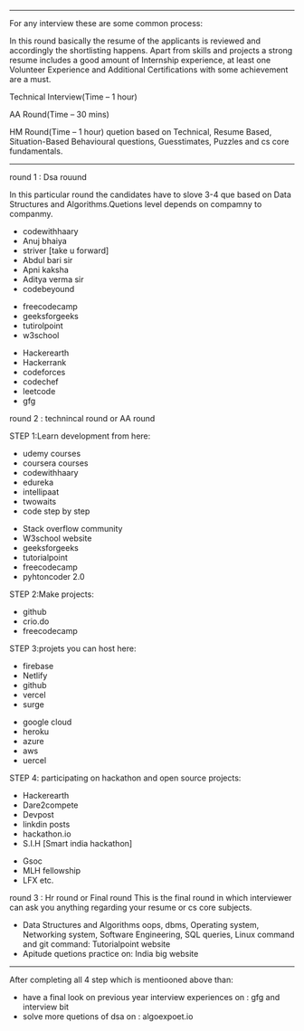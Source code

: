 <!-- Important Resources and Books -->
**************************************************************************************************************************************************************************************************************************************************************
For any interview these are some common process:

<!-- Resume Screening -->
In this round basically the resume of the applicants is reviewed and accordingly the shortlisting happens. 
Apart from skills and projects a strong resume includes a good amount of Internship experience, at least one Volunteer Experience and Additional Certifications with some achievement are a must.

<!-- Technical Interview -->
Technical Interview(Time – 1 hour)


<!-- AA Round Interview -->
AA Round(Time – 30 mins)

<!-- HM Round Interview -->
HM Round(Time – 1 hour)
quetion based on Technical, Resume Based, Situation-Based Behavioural questions, Guesstimates, Puzzles and cs core fundamentals.

*****************************************************************************************************************************************************************************************************************************************************************

round 1 : Dsa rouund

In this particular round the candidates have to slove 3-4 que based on Data Structures and Algorithms.Quetions level depends on compamny to companmy.
<!-- viedo Resources [available on you tube] -->
* codewithhaary 
* Anuj bhaiya 
* striver [take u forward]
* Abdul bari sir
* Apni kaksha 
* Aditya verma sir
* codebeyound

<!-- documentary Resources [available on intrernet] -->
* freecodecamp
* geeksforgeeks
* tutirolpoint
* w3school

 <!-- practice on dsa with these online platforms -->
* Hackerearth
* Hackerrank
* codeforces
* codechef
* leetcode
* gfg

round 2 : technincal round or AA round

STEP 1:Learn development from here:
<!-- viedo Resources [available on you tube] -->
* udemy courses
* coursera courses
* codewithhaary
* edureka
* intellipaat
* twowaits
* code step by step

<!-- documentary Resources [available on intrernet] -->
* Stack overflow community
* W3school website
* geeksforgeeks
* tutorialpoint
* freecodecamp
* pyhtoncoder 2.0

STEP 2:Make projects:
<!-- Take project ideas from here -->
* github
* crio.do
* freecodecamp

STEP 3:projets you can host here:
<!-- fronted -->
* firebase
* Netlify
* github
* vercel
* surge
<!-- backend -->
* google cloud
* heroku
* azure
* aws 
* uercel

STEP 4: participating on hackathon and open source projects:
<!-- plateform where hackathon hosted -->
* Hackerearth
* Dare2compete
* Devpost
* linkdin posts
* hackathon.io
* S.I.H [Smart india hackathon]

<!--opoen sourse programs -->
* Gsoc
* MLH fellowship
* LFX etc.

round 3 : Hr round or Final round
This is the final round in which interviewer can ask you anything regarding your resume or cs core subjects.

* Data Structures and Algorithms oops, dbms, Operating system, Networking system, Software Engineering, SQL queries, Linux command and git command: Tutorialpoint website
* Apitude quetions practice on: India big website


***********************************************************************************************************************************************************************************************************************************

After completing all 4 step which is mentiooned above than:
* have a final look on previous year interview experiences on : gfg and interview bit
* solve  more quetions of dsa on : algoexpoet.io
 


